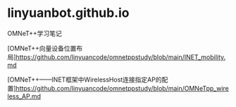 # linyuanbot.github.io

OMNeT++学习笔记

[OMNeT++向量设备位置布局]<https://github.com/linyuancode/omnetppstudy/blob/main/INET_mobility.md>

[OMNeT++——INET框架中WirelessHost连接指定AP的配置]<https://github.com/linyuancode/omnetppstudy/blob/main/OMNeTpp_wireless_AP.md>